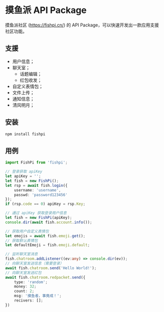 # 摸鱼派 API Package
摸鱼派社区 (https://fishpi.cn/) 的 API Package，可以快速开发出一款应用支援社区功能。

## 支援
- 用户信息；
- 聊天室；
  - 话题编辑；
  - 红包收发；
- 自定义表情包；
- 文件上传；
- 通知信息；
- 清风明月；

## 安装

```bash
npm install fishpi
```

## 用例

```ts
import FishPi from 'fishpi';

// 登录获取 apiKey
let apiKey = '';
let fish = new FishPi();
let rsp = await fish.login({ 
    username: 'username', 
    passwd: 'password123456' 
});
if (rsp.code == 0) apiKey = rsp.Key;

// 通过 apiKey 获取登录用户信息
let fish = new FishPi(apiKey);
console.dir(await fish.account.info());

// 获取用户自定义表情包
let emojis = await fish.emoji.get();
// 获取默认表情包
let defaultEmoji = fish.emoji.default;

// 监听聊天室消息
fish.chatroom.addListener((ev:any) => console.dir(ev));
// 向聊天室发送信息（需要登录）
await fish.chatroom.send('Hello World!');
// 向聊天室发送红包
await fish.chatroom.redpacket.send({
    type: 'random';
    money: 32;
    count: 2;
    msg: '摸鱼者，事竟成！';
    recivers: [];
})

```
